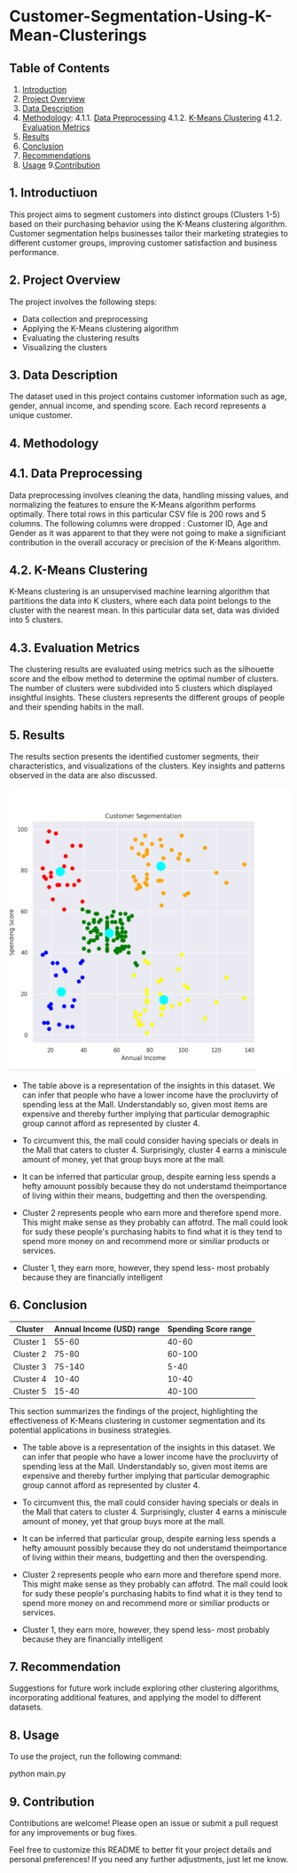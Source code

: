 # Customer-Segmentation-Using-K-Mean-Clusterings

## Table of Contents

1. [Introduction](#introduction)
2. [Project Overview](#project-overview)
3. [Data Description](#data-description)
4. [Methodology](#methodology):
   4.1.1. [Data Preprocessing](#data-preprocessing)
   4.1.2. [K-Means Clustering](#k-means-clusstering)
   4.1.2. [Evaluation Metrics](#evaluation-metrics)
6. [Results](#results)
7. [Conclusion](#conclusion)
8. [Recommendations](#recommendaation)
9. [Usage](#useage)
9.[Contribution](#contribution)

## 1. Introductiuon 

This project aims to segment customers into distinct groups (Clusters 1-5) based on their purchasing behavior using the K-Means clustering algorithm. Customer segmentation helps businesses tailor their marketing strategies to different customer groups, improving customer satisfaction and business performance.

## 2. Project Overview

The project involves the following steps:

- Data collection and preprocessing
- Applying the K-Means clustering algorithm
- Evaluating the clustering results
- Visualizing the clusters

## 3. Data Description

The dataset used in this project contains customer information such as age, gender, annual income, and spending score. Each record represents a unique customer.

## 4. Methodology

  ## 4.1. Data Preprocessing

  Data preprocessing involves cleaning the data, handling missing values, and normalizing the features to ensure the K-Means algorithm performs optimally. There total rows in this particular CSV file is 200 rows and 5 columns. The following columns were dropped : Customer ID, Age and Gender as it was apparent to that they were not going to make a significiant contribution in the overall accuracy or precision of the K-Means algorithm.

  ## 4.2. K-Means Clustering

  K-Means clustering is an unsupervised machine learning algorithm that partitions the data into K clusters, where each data point belongs to the cluster with the nearest mean. In this particular data set, data was divided into 5 clusters. 

  ## 4.3. Evaluation Metrics

  The clustering results are evaluated using metrics such as the silhouette score and the elbow method to determine the optimal number of clusters. The number of clusters were subdivided into 5 clusters which displayed insightful insights. These clusters represents the different groups of people and their spending habits in the mall. 

## 5. Results

The results section presents the identified customer segments, their characteristics, and visualizations of the clusters. Key insights and patterns observed in the data are also discussed.


![Image_Alt](https://github.com/Shamiso-Tirivanhu/Customer-Segmentation-Using-K-Mean-Clusterings/blob/f17670f48f142eef42fb3794fa56f9ed49f42e8d/CustomerSegmentationImage.png)







- The table above is a representation of the insights in this dataset. We can infer that people who have a lower income have the procluvirty of spending less at the Mall. Understandably so, given most items are expensive and thereby further implying that particular demographic group cannot afford as represented by cluster 4. 

- To circumvent this, the mall could consider having specials or deals in the Mall that caters to cluster 4. Surprisingly, cluster 4 earns a miniscule amount of money, yet that group buys more at the mall.
  
- It can be inferred that particular group, despite earning less spends a hefty amouunt possibly because they do not understamd theimportance of living within their means, budgetting and then the overspending.
  
- Cluster 2 represents people who earn more and therefore spend more. This might make sense as they probably can affotrd. The mall could look for sudy these people's purchasing habits to find what it is they tend to spend more money on and recommend more or similiar products or services.
  
- Cluster 1, they earn more, however, they spend less- most probably because they are financially intelligent


## 6. Conclusion

| Cluster  | Annual Income (USD) range | Spending Score range |
|-----------|---------------|----------------|
| Cluster 1 | 55-60 | 40-60 |
|Cluster 2 | 75-80 | 60-100 |
| Cluster 3 | 75-140 | 5-40|
| Cluster 4 | 10-40 | 10-40 |
| Cluster 5 | 15-40 | 40-100 |


This section summarizes the findings of the project, highlighting the effectiveness of K-Means clustering in customer segmentation and its potential applications in business strategies.

- The table above is a representation of the insights in this dataset. We can infer that people who have a lower income have the procluvirty of spending less at the Mall. Understandably so, given most items are expensive and thereby further implying that particular demographic group cannot afford as represented by cluster 4. 

- To circumvent this, the mall could consider having specials or deals in the Mall that caters to cluster 4. Surprisingly, cluster 4 earns a miniscule amount of money, yet that group buys more at the mall.
  
- It can be inferred that particular group, despite earning less spends a hefty amouunt possibly because they do not understamd theimportance of living within their means, budgetting and then the overspending.
  
- Cluster 2 represents people who earn more and therefore spend more. This might make sense as they probably can affotrd. The mall could look for sudy these people's purchasing habits to find what it is they tend to spend more money on and recommend more or similiar products or services.
  
- Cluster 1, they earn more, however, they spend less- most probably because they are financially intelligent

## 7. Recommendation

Suggestions for future work include exploring other clustering algorithms, incorporating additional features, and applying the model to different datasets.

## 8. Usage

To use the project, run the following command:

python main.py

## 9. Contribution

Contributions are welcome! Please open an issue or submit a pull request for any improvements or bug fixes.

Feel free to customize this README to better fit your project details and personal preferences! If you need any further adjustments, just let me know.

